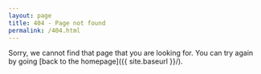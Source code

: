 ```yaml
---
layout: page
title: 404 - Page not found
permalink: /404.html
---
```


Sorry, we cannot find that page that you are looking for. You can try again by going [back to the homepage]({{ site.baseurl }}/).
